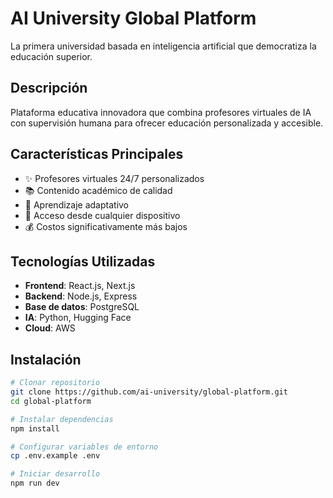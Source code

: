 # AI University Global Platform

La primera universidad basada en inteligencia artificial que democratiza la educación superior.

## Descripción
Plataforma educativa innovadora que combina profesores virtuales de IA con supervisión humana para ofrecer educación personalizada y accesible.

## Características Principales
- ✨ Profesores virtuales 24/7 personalizados
- 📚 Contenido académico de calidad
- 🎯 Aprendizaje adaptativo
- 📱 Acceso desde cualquier dispositivo
- 💰 Costos significativamente más bajos

## Tecnologías Utilizadas
- **Frontend**: React.js, Next.js
- **Backend**: Node.js, Express
- **Base de datos**: PostgreSQL
- **IA**: Python, Hugging Face
- **Cloud**: AWS

## Instalación
```bash
# Clonar repositorio
git clone https://github.com/ai-university/global-platform.git
cd global-platform

# Instalar dependencias
npm install

# Configurar variables de entorno
cp .env.example .env

# Iniciar desarrollo
npm run dev